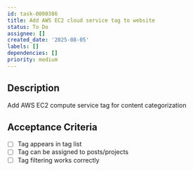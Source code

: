 ```yaml
---
id: task-0000386
title: Add AWS EC2 cloud service tag to website
status: To Do
assignee: []
created_date: '2025-08-05'
labels: []
dependencies: []
priority: medium
---
```


## Description

Add AWS EC2 compute service tag for content categorization

## Acceptance Criteria

- [ ] Tag appears in tag list
- [ ] Tag can be assigned to posts/projects
- [ ] Tag filtering works correctly
